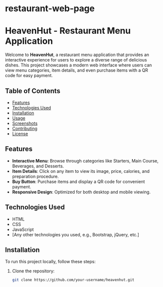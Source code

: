 # restaurant-web-page
# HeavenHut - Restaurant Menu Application

Welcome to **HeavenHut**, a restaurant menu application that provides an interactive experience for users to explore a diverse range of delicious dishes. This project showcases a modern web interface where users can view menu categories, item details, and even purchase items with a QR code for easy payment.

## Table of Contents

- [Features](#features)
- [Technologies Used](#technologies-used)
- [Installation](#installation)
- [Usage](#usage)
- [Screenshots](#screenshots)
- [Contributing](#contributing)
- [License](#license)

## Features

- **Interactive Menu**: Browse through categories like Starters, Main Course, Beverages, and Desserts.
- **Item Details**: Click on any item to view its image, price, calories, and preparation procedure.
- **Buy Button**: Purchase items and display a QR code for convenient payment.
- **Responsive Design**: Optimized for both desktop and mobile viewing.

## Technologies Used

- HTML
- CSS
- JavaScript
- [Any other technologies you used, e.g., Bootstrap, jQuery, etc.]

## Installation

To run this project locally, follow these steps:

1. Clone the repository:
   ```bash
   git clone https://github.com/your-username/heavenhut.git

